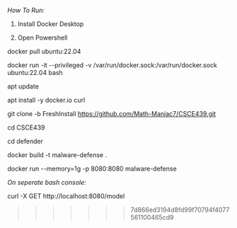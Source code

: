 *How To Run:*

1. Install Docker Desktop

2. Open Powershell

docker pull ubuntu:22.04

docker run -it --privileged -v /var/run/docker.sock:/var/run/docker.sock ubuntu:22.04 bash

apt update

apt install -y docker.io curl

git clone -b FreshInstall https://github.com/Math-Maniac7/CSCE439.git

cd CSCE439

cd defender

docker build -t malware-defense .

docker run --memory=1g -p 8080:8080 malware-defense

*On seperate bash console:*

curl -X GET http://localhost:8080/model
>>>>>>> 7d866ed3194d8fd99f70794f4077561100465cd9
